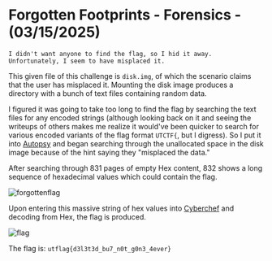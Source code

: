 # Forgotten Footprints - Forensics - (03/15/2025)

```
I didn't want anyone to find the flag, so I hid it away. Unfortunately, I seem to have misplaced it.
```

This given file of this challenge is `disk.img`, of which the scenario claims that the user has misplaced it. Mounting the disk image produces a directory with a bunch of text files containing random data.

I figured it was going to take too long to find the flag by searching the text files for any encoded strings (although looking back on it and seeing the writeups of others makes me realize it would've been quicker to search for various encoded variants of the flag format `UTCTF{`, but I digress). So I put it into [Autopsy](https://en.wikipedia.org/wiki/Autopsy_(software)) and began searching through the unallocated space in the disk image because of the hint saying they "misplaced the data."

After searching through 831 pages of empty Hex content, 832 shows a long sequence of hexadecimal values which could contain the flag.

![forgottenflag](https://i.imgur.com/cF05qtt.png)

Upon entering this massive string of hex values into [Cyberchef](https://gchq.github.io/CyberChef/) and decoding from Hex, the flag is produced.

![flag](https://i.imgur.com/9B7SF5E.png)

The flag is: `utflag{d3l3t3d_bu7_n0t_g0n3_4ever}`
